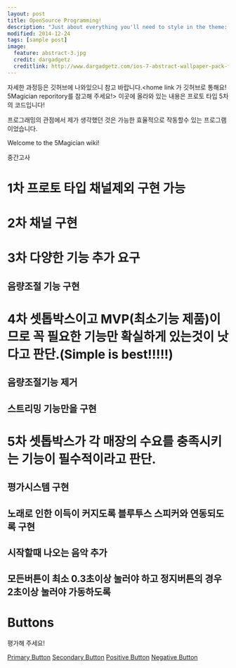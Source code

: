 ```yaml
---
layout: post
title: OpenSource Programming!
description: "Just about everything you'll need to style in the theme: headings, paragraphs, blockquotes, tables, code blocks, and more."
modified: 2014-12-24
tags: [sample post]
image:
  feature: abstract-3.jpg
  credit: dargadgetz
  creditlink: http://www.dargadgetz.com/ios-7-abstract-wallpaper-pack-for-iphone-5-and-ipod-touch-retina/
---
```


자세한 과정등은 깃허브에 나와있으니 참고 바랍니다.<home link 가 깃허브로 통해요! 5Magician reporitory를 참고해 주세요!> 이곳에 올라와 있는 내용은 프로토 타입 5차의 코드입니다!

프로그래밍의 관점에서 제가 생각했던 것은 가능한 효율적으로 작동할수 있는 프로그램이었습니다.

Welcome to the 5Magician wiki!

중간고사 

# 1차 프로토 타입 채널제외 구현 가능

# 2차 채널 구현

# 3차 다양한 기능 추가 요구 
##  음량조절 기능 구현

# 4차 셋톱박스이고 MVP(최소기능 제품)이므로 꼭 필요한 기능만 확실하게 있는것이 낫다고 판단.(Simple is best!!!!!) 
##   음량조절기능 제거
##   스트리밍 기능만을 구현

# 5차 셋톱박스가 각 매장의 수요를 충족시키는 기능이 필수적이라고 판단.
##  평가시스템 구현
##      노래로 인한 이득이 커지도록 블루투스 스피커와 연동되도록 구현
##      시작할때 나오는 음악 추가
##      모든버튼이 최소 0.3초이상 눌러야 하고 정지버튼의 경우 2초이상 눌러야 가동하도록 





<!--Below is just about everything you'll need to style in the theme. Check the source code to see the many embedded elements within paragraphs.

# Heading 1

## Heading 2

### Heading 3

#### Heading 4

##### Heading 5

###### Heading 6

### Body text

Lorem ipsum dolor sit amet, test link adipiscing elit. **This is strong**. Nullam dignissim convallis est. Quisque aliquam.

![Smithsonian Image]({{ site.url }}/images/3953273590_704e3899d5_m.jpg)
{: .image-right}

*This is emphasized*. Donec faucibus. Nunc iaculis suscipit dui. 53 = 125. Water is H<sub>2</sub>O. Nam sit amet sem. Aliquam libero nisi, imperdiet at, tincidunt nec, gravida vehicula, nisl. The New York Times <cite>(That’s a citation)</cite>. <u>Underline</u>. Maecenas ornare tortor. Donec sed tellus eget sapien fringilla nonummy. Mauris a ante. Suspendisse quam sem, consequat at, commodo vitae, feugiat in, nunc. Morbi imperdiet augue quis tellus.

HTML and <abbr title="cascading stylesheets">CSS<abbr> are our tools. Mauris a ante. Suspendisse quam sem, consequat at, commodo vitae, feugiat in, nunc. Morbi imperdiet augue quis tellus. Praesent mattis, massa quis luctus fermentum, turpis mi volutpat justo, eu volutpat enim diam eget metus.

### Blockquotes

> Lorem ipsum dolor sit amet, test link adipiscing elit. Nullam dignissim convallis est. Quisque aliquam.

## List Types

### Ordered Lists

1. Item one
   1. sub item one
   2. sub item two
   3. sub item three
2. Item two

### Unordered Lists

* Item one
* Item two
* Item three

## Tables

| Header1 | Header2 | Header3 |
|:--------|:-------:|--------:|
| cell1   | cell2   | cell3   |
| cell4   | cell5   | cell6   |
|----
| cell1   | cell2   | cell3   |
| cell4   | cell5   | cell6   |
|=====
| Foot1   | Foot2   | Foot3
{: rules="groups"}

## Code Snippets

Syntax highlighting via Rouge

```css
#container {
  float: left;
  margin: 0 -240px 0 0;
  width: 100%;
}
```

Non Pygments code example

    <div id="awesome">
        <p>This is great isn't it?</p>
    </div>
-->
# Buttons

평가해 주세요!


<a href="/" class="ui primary button">Primary Button</a>
<a href="/" class="ui secondary button">Secondary Button</a>
<a href="/" class="ui positive button">Positive Button</a>
<a href="/" class="ui negative button">Negative Button</a>
